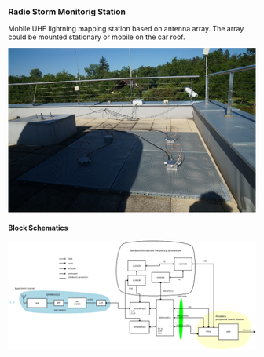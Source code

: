 ### Radio Storm Monitorig Station

Mobile UHF lightning mapping station based on antenna array. 
The array could be mounted stationary or mobile on the car roof. 

![Stationary antenna array](./DOC/SRC/img/Stationary_array.jpg "Stationary antenna array on an observatory roof")


#### Block Schematics

![Station block schamatics](./DOC/SRC/img/RSMS_receiver.png "Overview of interconnectio of station components")

